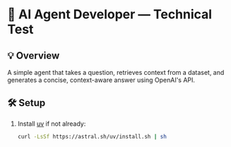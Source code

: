 # 🧠 AI Agent Developer — Technical Test

## 💡 Overview

A simple agent that takes a question, retrieves context from a dataset, and generates a concise, context-aware answer using OpenAI's API.

## 🛠 Setup

1. Install [uv](https://github.com/astral-sh/uv) if not already:
   ```bash
   curl -LsSf https://astral.sh/uv/install.sh | sh
   ```
